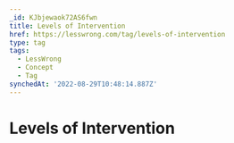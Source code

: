 ```yaml
---
_id: KJbjewaok72AS6fwn
title: Levels of Intervention
href: https://lesswrong.com/tag/levels-of-intervention
type: tag
tags:
  - LessWrong
  - Concept
  - Tag
synchedAt: '2022-08-29T10:48:14.887Z'
---
```

# Levels of Intervention

